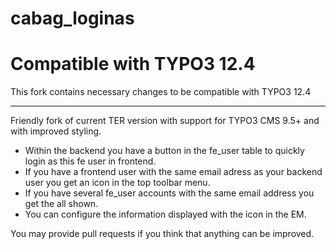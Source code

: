 cabag_loginas
=============

# Compatible with TYPO3 12.4

This fork contains necessary changes to be compatible with TYPO3 12.4

---

Friendly fork of current TER version with support for TYPO3 CMS 9.5+ and with improved styling.

* Within the backend you have a button in the fe_user table to quickly login as this fe user in frontend.
* If you have a frontend user with the same email adress as your backend user you get an icon in the top toolbar menu.
* If you have several fe_user accounts with the same email address you get the all shown.
* You can configure the information displayed with the icon in the EM.

You may provide pull requests if you think that anything can be improved.